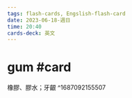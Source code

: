 ```yaml
---
tags: flash-cards, Engslish-flash-card
date: 2023-06-18-週日
time: 20:40
cards-deck: 英文
---
```


# gum #card 
橡膠、膠水；牙齦
^1687092155507
